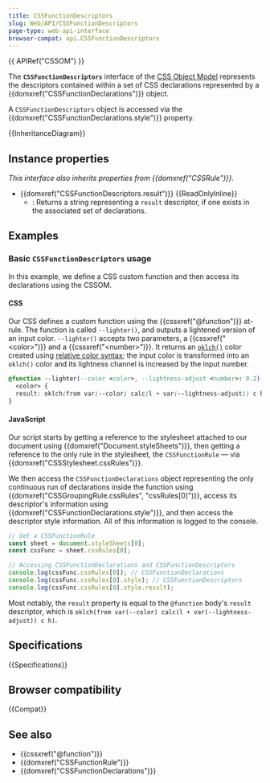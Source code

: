 ```yaml
---
title: CSSFunctionDescriptors
slug: Web/API/CSSFunctionDescriptors
page-type: web-api-interface
browser-compat: api.CSSFunctionDescriptors
---
```


{{ APIRef("CSSOM") }}

The **`CSSFunctionDescriptors`** interface of the [CSS Object Model](/en-US/docs/Web/API/CSS_Object_Model) represents the descriptors contained within a set of CSS declarations represented by a {{domxref("CSSFunctionDeclarations")}} object.

A `CSSFunctionDescriptors` object is accessed via the {{domxref("CSSFunctionDeclarations.style")}} property.

{{InheritanceDiagram}}

## Instance properties

_This interface also inherits properties from {{domxref("CSSRule")}}._

- {{domxref("CSSFunctionDescriptors.result")}} {{ReadOnlyInline}}
  - : Returns a string representing a `result` descriptor, if one exists in the associated set of declarations.

## Examples

### Basic `CSSFunctionDescriptors` usage

In this example, we define a CSS custom function and then access its declarations using the CSSOM.

#### CSS

Our CSS defines a custom function using the {{cssxref("@function")}} at-rule. The function is called `--lighter()`, and outputs a lightened version of an input color. `--lighter()` accepts two parameters, a {{cssxref("&lt;color>")}} and a {{cssxref("&lt;number>")}}. It returns an [`oklch()`](/en-US/docs/Web/CSS/color_value/oklch) color created using [relative color syntax](/en-US/docs/Web/CSS/CSS_colors/Relative_colors); the input color is transformed into an `oklch()` color and its lightness channel is increased by the input number.

```css live-sample___cssfunctiondescriptors-basics
@function --lighter(--color <color>, --lightness-adjust <number>: 0.2) returns
  <color> {
  result: oklch(from var(--color) calc(l + var(--lightness-adjust)) c h);
}
```

#### JavaScript

Our script starts by getting a reference to the stylesheet attached to our document using {{domxref("Document.styleSheets")}}, then getting a reference to the only rule in the stylesheet, the `CSSFunctionRule` — via {{domxref("CSSStylesheet.cssRules")}}.

We then access the `CSSFunctionDeclarations` object representing the only continuous run of declarations inside the function using {{domxref("CSSGroupingRule.cssRules", "cssRules[0]")}}, access its descriptor's information using {{domxref("CSSFunctionDeclarations.style")}}, and then access the descriptor style information. All of this information is logged to the console.

```js live-sample___cssfunctiondescriptors-basics
// Get a CSSFunctionRule
const sheet = document.styleSheets[0];
const cssFunc = sheet.cssRules[0];

// Accessing CSSFunctionDeclarations and CSSFunctionDescriptors
console.log(cssFunc.cssRules[0]); // CSSFunctionDeclarations
console.log(cssFunc.cssRules[0].style); // CSSFunctionDescriptors
console.log(cssFunc.cssRules[0].style.result);
```

Most notably, the `result` property is equal to the `@function` body's `result` descriptor, which is `oklch(from var(--color) calc(l + var(--lightness-adjust)) c h)`.

## Specifications

{{Specifications}}

## Browser compatibility

{{Compat}}

## See also

- {{cssxref("@function")}}
- {{domxref("CSSFunctionRule")}}
- {{domxref("CSSFunctionDeclarations")}}
